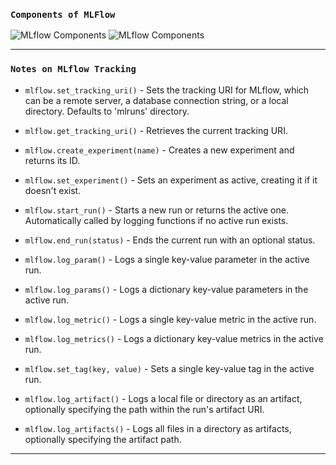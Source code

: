 ### `Components of MLFlow`
![MLflow Components](https://user-images.githubusercontent.com/26833433/274929143-05e37e72-c355-44be-a842-b358592340b7.png)
![MLflow Components](https://miro.medium.com/v2/resize:fit:1400/1*4HJRLpBjbE630Fts-UZsQg.png)

-----------------
### `Notes on MLflow Tracking`

- `mlflow.set_tracking_uri()` - Sets the tracking URI for MLflow, which can be a remote server, a database connection string, or a local directory. Defaults to 'mlruns' directory.

- `mlflow.get_tracking_uri()` - Retrieves the current tracking URI.

- `mlflow.create_experiment(name)` - Creates a new experiment and returns its ID.

- `mlflow.set_experiment()` - Sets an experiment as active, creating it if it doesn't exist.

- `mlflow.start_run()` - Starts a new run or returns the active one. Automatically called by logging functions if no active run exists.

- `mlflow.end_run(status)` - Ends the current run with an optional status.

- `mlflow.log_param()` - Logs a single key-value parameter in the active run.

- `mlflow.log_params()` - Logs a dictionary key-value parameters in the active run.

- `mlflow.log_metric()` - Logs a single key-value metric in the active run.

- `mlflow.log_metrics()` - Logs a dictionary key-value metrics in the active run.
 
- `mlflow.set_tag(key, value)` - Sets a single key-value tag in the active run.

- `mlflow.log_artifact()` - Logs a local file or directory as an artifact, optionally specifying the path within the run's artifact URI.

- `mlflow.log_artifacts()` - Logs all files in a directory as artifacts, optionally specifying the artifact path.

---------------------


